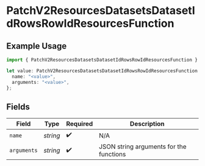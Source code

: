 # PatchV2ResourcesDatasetsDatasetIdRowsRowIdResourcesFunction

## Example Usage

```typescript
import { PatchV2ResourcesDatasetsDatasetIdRowsRowIdResourcesFunction } from "orq-poc-typescript/models/operations";

let value: PatchV2ResourcesDatasetsDatasetIdRowsRowIdResourcesFunction = {
  name: "<value>",
  arguments: "<value>",
};
```

## Fields

| Field                                   | Type                                    | Required                                | Description                             |
| --------------------------------------- | --------------------------------------- | --------------------------------------- | --------------------------------------- |
| `name`                                  | *string*                                | :heavy_check_mark:                      | N/A                                     |
| `arguments`                             | *string*                                | :heavy_check_mark:                      | JSON string arguments for the functions |